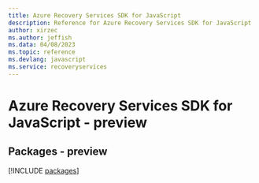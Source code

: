 ```yaml
---
title: Azure Recovery Services SDK for JavaScript
description: Reference for Azure Recovery Services SDK for JavaScript
author: xirzec
ms.author: jeffish
ms.data: 04/08/2023
ms.topic: reference
ms.devlang: javascript
ms.service: recoveryservices
---
```

# Azure Recovery Services SDK for JavaScript - preview
## Packages - preview
[!INCLUDE [packages](recovery-services-index.md)]